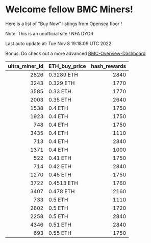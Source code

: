 # Welcome fellow BMC Miners!
Here is a list of "Buy Now" listings from Opensea floor !

Note: This is an unofficial site ! NFA DYOR

Last auto update at: Tue Nov  8 19:18:09 UTC 2022

Bonus: Do check out a more advanced [BMC-Overview-Dashboard](https://dune.com/defifunk/BMC-Overview-Dashboard)


|   ultra_miner_id | ETH_buy_price   |   hash_rewards |
|-----------------:|:----------------|---------------:|
|             2826 | 0.3289 ETH      |           2840 |
|             3243 | 0.329 ETH       |           1770 |
|             3585 | 0.33 ETH        |           1770 |
|             2003 | 0.35 ETH        |           2640 |
|             1538 | 0.4 ETH         |           1750 |
|             1923 | 0.4 ETH         |           1750 |
|              748 | 0.4 ETH         |           1750 |
|             3435 | 0.4 ETH         |           1110 |
|              713 | 0.4 ETH         |           2840 |
|             1371 | 0.4 ETH         |           1000 |
|              522 | 0.41 ETH        |           1750 |
|              714 | 0.42 ETH        |           2840 |
|             1270 | 0.45 ETH        |           1750 |
|             3722 | 0.4513 ETH      |           1760 |
|             3407 | 0.478 ETH       |           2160 |
|              733 | 0.5 ETH         |           1110 |
|             2802 | 0.5 ETH         |           1720 |
|             2258 | 0.5 ETH         |           2840 |
|             4346 | 0.51 ETH        |           2840 |
|              693 | 0.55 ETH        |           1750 |